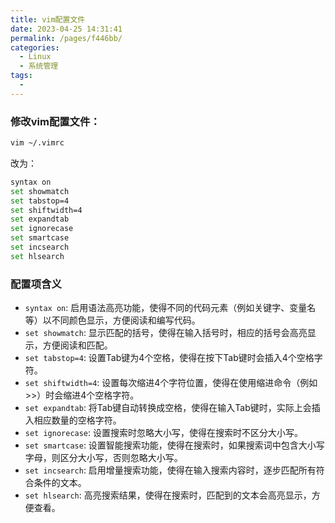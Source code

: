 ```yaml
---
title: vim配置文件
date: 2023-04-25 14:31:41
permalink: /pages/f446bb/
categories:
  - Linux
  - 系统管理
tags:
  - 
---
```

### 修改vim配置文件：
```bash
vim ~/.vimrc
```
改为：
```bash
syntax on
set showmatch
set tabstop=4
set shiftwidth=4
set expandtab
set ignorecase
set smartcase
set incsearch
set hlsearch
```

### 配置项含义

- `syntax on`: 启用语法高亮功能，使得不同的代码元素（例如关键字、变量名等）以不同颜色显示，方便阅读和编写代码。
- `set showmatch`: 显示匹配的括号，使得在输入括号时，相应的括号会高亮显示，方便阅读和匹配。
- `set tabstop=4`: 设置Tab键为4个空格，使得在按下Tab键时会插入4个空格字符。
- `set shiftwidth=4`: 设置每次缩进4个字符位置，使得在使用缩进命令（例如>>）时会缩进4个空格字符。
- `set expandtab`: 将Tab键自动转换成空格，使得在输入Tab键时，实际上会插入相应数量的空格字符。
- `set ignorecase`: 设置搜索时忽略大小写，使得在搜索时不区分大小写。
- `set smartcase`: 设置智能搜索功能，使得在搜索时，如果搜索词中包含大小写字母，则区分大小写，否则忽略大小写。
- `set incsearch`: 启用增量搜索功能，使得在输入搜索内容时，逐步匹配所有符合条件的文本。
- `set hlsearch`: 高亮搜索结果，使得在搜索时，匹配到的文本会高亮显示，方便查看。
